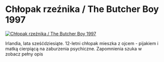 Chłopak rzeźnika / The Butcher Boy 1997 
=============
[![Chłopak rzeźnika / The Butcher Boy 1997 ](http://vidos.pl/images/player.gif)](http://vidos.pl/chlopak-rzeznika-the-butcher-boy-1997)

 Irlandia, lata sześćdziesiąte. 12-letni chłopak mieszka z ojcem - pijakiem i matką cierpiącą na zaburzenia psychiczne. Zapomnienia szuka w zobacz pełny opis
